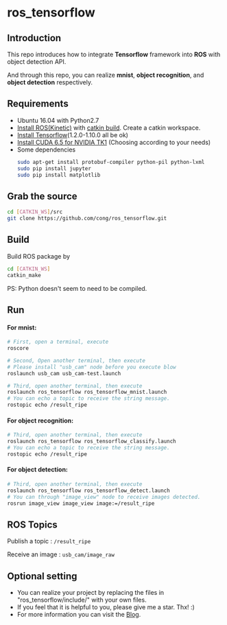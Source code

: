 # ros_tensorflow

## Introduction

This repo introduces how to integrate **Tensorflow** framework into **ROS** with object detection API. 

And through this repo, you can realize **mnist**, **object recognition**, and **object detection** respectively.

## Requirements

- Ubuntu 16.04 with Python2.7
- [Install ROS(Kinetic)](http://wiki.ros.org/kinetic/Installation/Ubuntu) with [catkin build](http://wiki.ros.org/ROS/Tutorials/InstallingandConfiguringROSEnvironment). Create a catkin workspace.
- [Install Tensorflow](https://www.tensorflow.org/install/)(1.2.0-1.10.0 all be ok)
- [Install CUDA 6.5 for NVIDIA TK1](https://gist.github.com/jetsonhacks/6da905e0675dcb5cba6f) (Choosing according to your needs)
- Some dependencies
  ```sh
  sudo apt-get install protobuf-compiler python-pil python-lxml
  sudo pip install jupyter
  sudo pip install matplotlib
  ```

## Grab the source

```sh
cd [CATKIN_WS]/src
git clone https://github.com/cong/ros_tensorflow.git
```

## Build

Build ROS package by

```sh
cd [CATKIN_WS]
catkin_make
```

PS: Python doesn't seem to need to be compiled.

## Run

#### For mnist:

```sh
# First, open a terminal, execute
roscore

# Second, Open another terminal, then execute
# Please install "usb_cam" node before you execute blow
roslaunch usb_cam usb_cam-test.launch

# Third, open another terminal, then execute
roslaunch ros_tensorflow ros_tensorflow_mnist.launch
# You can echo a topic to receive the string message.
rostopic echo /result_ripe
```

#### For object recognition:

```sh
# Third, open another terminal, then execute
roslaunch ros_tensorflow ros_tensorflow_classify.launch
# You can echo a topic to receive the string message.
rostopic echo /result_ripe
```

#### For object detection:

```sh
# Third, open another terminal, then execute
roslaunch ros_tensorflow ros_tensorflow_detect.launch
# You can through "image_view" node to receive images detected.
rosrun image_view image_view image:=/result_ripe
```

## ROS Topics

Publish a topic : `/result_ripe`

Receive an image : `usb_cam/image_raw`

## Optional setting

- You can realize your project by replacing the files in "ros_tensorflow/include/" with your own files.
- If you feel that it is helpful to you, please give me a star. Thx!  :)
- For more information you can visit the [Blog](http://wangcong.net).
